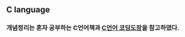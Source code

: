 <h2>C language</h2>
<h3>개념정리는 혼자 공부하는 C언어책과 <a href="https://dojang.io/course/view.php?id=2">C언어 코딩도장</a>을 참고하였다.</h3>
